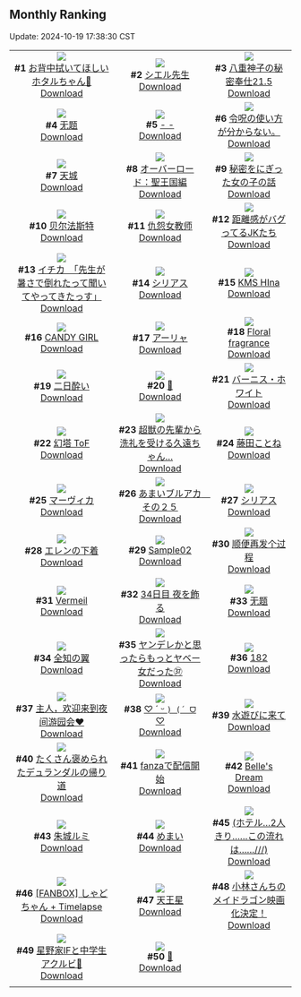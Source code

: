 ## Monthly Ranking
Update: 2024-10-19 17:38:30 CST

|      |      |      |
| :----: | :----: | :----: |
| ![](https://i.pixiv.re/c/240x480/img-master/img/2024/09/21/18/02/19/122638330_p0_master1200.jpg)<br>**#1** [お背中拭いてほしいホタルちゃん🧺](https://www.pixiv.net/artworks/122638330)<br>[Download](https://i.pixiv.re/img-original/img/2024/09/21/18/02/19/122638330_p0.png) | ![](https://i.pixiv.re/c/240x480/img-master/img/2024/09/20/00/00/08/122589047_p0_master1200.jpg)<br>**#2** [シエル先生](https://www.pixiv.net/artworks/122589047)<br>[Download](https://i.pixiv.re/img-original/img/2024/09/20/00/00/08/122589047_p0.png) | ![](https://i.pixiv.re/c/240x480/img-master/img/2024/09/21/01/39/34/122621094_p0_master1200.jpg)<br>**#3** [八重神子の秘密奉仕21.5](https://www.pixiv.net/artworks/122621094)<br>[Download](https://i.pixiv.re/img-original/img/2024/09/21/01/39/34/122621094_p0.jpg) |
| ![](https://i.pixiv.re/c/240x480/img-master/img/2024/09/21/19/31/31/122640806_p0_master1200.jpg)<br>**#4** [无题](https://www.pixiv.net/artworks/122640806)<br>[Download](https://i.pixiv.re/img-original/img/2024/09/21/19/31/31/122640806_p0.jpg) | ![](https://i.pixiv.re/c/240x480/img-master/img/2024/09/20/00/00/24/122589147_p0_master1200.jpg)<br>**#5** [- -](https://www.pixiv.net/artworks/122589147)<br>[Download](https://i.pixiv.re/img-original/img/2024/09/20/00/00/24/122589147_p0.jpg) | ![](https://i.pixiv.re/c/240x480/img-master/img/2024/09/21/14/41/27/122633481_p0_master1200.jpg)<br>**#6** [令呪の使い方が分からない。](https://www.pixiv.net/artworks/122633481)<br>[Download](https://i.pixiv.re/img-original/img/2024/09/21/14/41/27/122633481_p0.jpg) |
| ![](https://i.pixiv.re/c/240x480/img-master/img/2024/09/21/19/25/22/122640609_p0_master1200.jpg)<br>**#7** [天城](https://www.pixiv.net/artworks/122640609)<br>[Download](https://i.pixiv.re/img-original/img/2024/09/21/19/25/22/122640609_p0.jpg) | ![](https://i.pixiv.re/c/240x480/img-master/img/2024/09/21/00/00/13/122617831_p0_master1200.jpg)<br>**#8** [オーバーロード：聖王国編](https://www.pixiv.net/artworks/122617831)<br>[Download](https://i.pixiv.re/img-original/img/2024/09/21/00/00/13/122617831_p0.jpg) | ![](https://i.pixiv.re/c/240x480/img-master/img/2024/09/21/18/03/23/122638361_p0_master1200.jpg)<br>**#9** [秘密をにぎった女の子の話](https://www.pixiv.net/artworks/122638361)<br>[Download](https://i.pixiv.re/img-original/img/2024/09/21/18/03/23/122638361_p0.png) |
| ![](https://i.pixiv.re/c/240x480/img-master/img/2024/09/20/16/04/45/122603767_p0_master1200.jpg)<br>**#10** [贝尔法斯特](https://www.pixiv.net/artworks/122603767)<br>[Download](https://i.pixiv.re/img-original/img/2024/09/20/16/04/45/122603767_p0.png) | ![](https://i.pixiv.re/c/240x480/img-master/img/2024/09/21/21/42/50/122645045_p0_master1200.jpg)<br>**#11** [仇怨女教师](https://www.pixiv.net/artworks/122645045)<br>[Download](https://i.pixiv.re/img-original/img/2024/09/21/21/42/50/122645045_p0.png) | ![](https://i.pixiv.re/c/240x480/img-master/img/2024/09/21/19/59/09/122641541_p0_master1200.jpg)<br>**#12** [距離感がバグってるJKたち](https://www.pixiv.net/artworks/122641541)<br>[Download](https://i.pixiv.re/img-original/img/2024/09/21/19/59/09/122641541_p0.jpg) |
| ![](https://i.pixiv.re/c/240x480/img-master/img/2024/09/22/08/00/08/122658586_p0_master1200.jpg)<br>**#13** [イチカ　「先生が暑さで倒れたって聞いてやってきたっす」](https://www.pixiv.net/artworks/122658586)<br>[Download](https://i.pixiv.re/img-original/img/2024/09/22/08/00/08/122658586_p0.jpg) | ![](https://i.pixiv.re/c/240x480/img-master/img/2024/09/21/10/42/41/122628718_p0_master1200.jpg)<br>**#14** [シリアス](https://www.pixiv.net/artworks/122628718)<br>[Download](https://i.pixiv.re/img-original/img/2024/09/21/10/42/41/122628718_p0.jpg) | ![](https://i.pixiv.re/c/240x480/img-master/img/2024/09/21/19/08/21/122640150_p0_master1200.jpg)<br>**#15** [KMS HIna](https://www.pixiv.net/artworks/122640150)<br>[Download](https://i.pixiv.re/img-original/img/2024/09/21/19/08/21/122640150_p0.jpg) |
| ![](https://i.pixiv.re/c/240x480/img-master/img/2024/09/22/00/00/21/122650009_p0_master1200.jpg)<br>**#16** [CANDY GIRL](https://www.pixiv.net/artworks/122650009)<br>[Download](https://i.pixiv.re/img-original/img/2024/09/22/00/00/21/122650009_p0.png) | ![](https://i.pixiv.re/c/240x480/img-master/img/2024/09/21/16/01/21/122635260_p0_master1200.jpg)<br>**#17** [アーリャ](https://www.pixiv.net/artworks/122635260)<br>[Download](https://i.pixiv.re/img-original/img/2024/09/21/16/01/21/122635260_p0.png) | ![](https://i.pixiv.re/c/240x480/img-master/img/2024/09/22/01/05/03/122652529_p0_master1200.jpg)<br>**#18** [Floral fragrance](https://www.pixiv.net/artworks/122652529)<br>[Download](https://i.pixiv.re/img-original/img/2024/09/22/01/05/03/122652529_p0.png) |
| ![](https://i.pixiv.re/c/240x480/img-master/img/2024/09/21/00/03/33/122618263_p0_master1200.jpg)<br>**#19** [二日酔い](https://www.pixiv.net/artworks/122618263)<br>[Download](https://i.pixiv.re/img-original/img/2024/09/21/00/03/33/122618263_p0.jpg) | ![](https://i.pixiv.re/c/240x480/img-master/img/2024/09/20/17/18/01/122605160_p0_master1200.jpg)<br>**#20** [🚟](https://www.pixiv.net/artworks/122605160)<br>[Download](https://i.pixiv.re/img-original/img/2024/09/20/17/18/01/122605160_p0.jpg) | ![](https://i.pixiv.re/c/240x480/img-master/img/2024/09/19/18/50/26/122579095_p0_master1200.jpg)<br>**#21** [バーニス・ホワイト](https://www.pixiv.net/artworks/122579095)<br>[Download](https://i.pixiv.re/img-original/img/2024/09/19/18/50/26/122579095_p0.png) |
| ![](https://i.pixiv.re/c/240x480/img-master/img/2024/09/21/17/45/00/122637755_p0_master1200.jpg)<br>**#22** [幻塔  ToF](https://www.pixiv.net/artworks/122637755)<br>[Download](https://i.pixiv.re/img-original/img/2024/09/21/17/45/00/122637755_p0.jpg) | ![](https://i.pixiv.re/c/240x480/img-master/img/2024/09/21/17/30/10/122637405_p0_master1200.jpg)<br>**#23** [超獣の先輩から洗礼を受ける久遠ちゃん…](https://www.pixiv.net/artworks/122637405)<br>[Download](https://i.pixiv.re/img-original/img/2024/09/21/17/30/10/122637405_p0.png) | ![](https://i.pixiv.re/c/240x480/img-master/img/2024/09/22/00/00/26/122650029_p0_master1200.jpg)<br>**#24** [藤田ことね](https://www.pixiv.net/artworks/122650029)<br>[Download](https://i.pixiv.re/img-original/img/2024/09/22/00/00/26/122650029_p0.jpg) |
| ![](https://i.pixiv.re/c/240x480/img-master/img/2024/09/19/00/00/28/122561287_p0_master1200.jpg)<br>**#25** [マーヴィカ](https://www.pixiv.net/artworks/122561287)<br>[Download](https://i.pixiv.re/img-original/img/2024/09/19/00/00/28/122561287_p0.jpg) | ![](https://i.pixiv.re/c/240x480/img-master/img/2024/09/21/00/00/09/122617804_p0_master1200.jpg)<br>**#26** [あまいブルアカ　その２５](https://www.pixiv.net/artworks/122617804)<br>[Download](https://i.pixiv.re/img-original/img/2024/09/21/00/00/09/122617804_p0.png) | ![](https://i.pixiv.re/c/240x480/img-master/img/2024/09/21/00/00/10/122617809_p0_master1200.jpg)<br>**#27** [シリアス](https://www.pixiv.net/artworks/122617809)<br>[Download](https://i.pixiv.re/img-original/img/2024/09/21/00/00/10/122617809_p0.png) |
| ![](https://i.pixiv.re/c/240x480/img-master/img/2024/09/19/20/41/12/122582204_p0_master1200.jpg)<br>**#28** [エレンの下着](https://www.pixiv.net/artworks/122582204)<br>[Download](https://i.pixiv.re/img-original/img/2024/09/19/20/41/12/122582204_p0.jpg) | ![](https://i.pixiv.re/c/240x480/img-master/img/2024/09/22/02/45/28/122623149_p0_master1200.jpg)<br>**#29** [Sample02](https://www.pixiv.net/artworks/122623149)<br>[Download](https://i.pixiv.re/img-original/img/2024/09/22/02/45/28/122623149_p0.png) | ![](https://i.pixiv.re/c/240x480/img-master/img/2024/09/21/00/40/32/122619560_p0_master1200.jpg)<br>**#30** [顺便再发个过程](https://www.pixiv.net/artworks/122619560)<br>[Download](https://i.pixiv.re/img-original/img/2024/09/21/00/40/32/122619560_p0.jpg) |
| ![](https://i.pixiv.re/c/240x480/img-master/img/2024/09/21/05/25/20/122624368_p0_master1200.jpg)<br>**#31** [Vermeil](https://www.pixiv.net/artworks/122624368)<br>[Download](https://i.pixiv.re/img-original/img/2024/09/21/05/25/20/122624368_p0.jpg) | ![](https://i.pixiv.re/c/240x480/img-master/img/2024/09/21/14/19/33/122633042_p0_master1200.jpg)<br>**#32** [34日目 夜を飾る](https://www.pixiv.net/artworks/122633042)<br>[Download](https://i.pixiv.re/img-original/img/2024/09/21/14/19/33/122633042_p0.png) | ![](https://i.pixiv.re/c/240x480/img-master/img/2024/09/23/02/21/52/122688417_p0_master1200.jpg)<br>**#33** [无题](https://www.pixiv.net/artworks/122688417)<br>[Download](https://i.pixiv.re/img-original/img/2024/09/23/02/21/52/122688417_p0.jpg) |
| ![](https://i.pixiv.re/c/240x480/img-master/img/2024/09/21/00/35/27/122619411_p0_master1200.jpg)<br>**#34** [全知の翼](https://www.pixiv.net/artworks/122619411)<br>[Download](https://i.pixiv.re/img-original/img/2024/09/21/00/35/27/122619411_p0.jpg) | ![](https://i.pixiv.re/c/240x480/img-master/img/2024/09/21/00/00/41/122617973_p0_master1200.jpg)<br>**#35** [ヤンデレかと思ったらもっとヤベー女だった㊲](https://www.pixiv.net/artworks/122617973)<br>[Download](https://i.pixiv.re/img-original/img/2024/09/21/00/00/41/122617973_p0.png) | ![](https://i.pixiv.re/c/240x480/img-master/img/2024/09/19/21/58/10/122584693_p0_master1200.jpg)<br>**#36** [182](https://www.pixiv.net/artworks/122584693)<br>[Download](https://i.pixiv.re/img-original/img/2024/09/19/21/58/10/122584693_p0.jpg) |
| ![](https://i.pixiv.re/c/240x480/img-master/img/2024/09/22/15/25/35/122667279_p0_master1200.jpg)<br>**#37** [主人，欢迎来到夜间游园会❤](https://www.pixiv.net/artworks/122667279)<br>[Download](https://i.pixiv.re/img-original/img/2024/09/22/15/25/35/122667279_p0.jpg) | ![](https://i.pixiv.re/c/240x480/img-master/img/2024/09/21/13/35/50/122632212_p0_master1200.jpg)<br>**#38** [♡ ´ ᵕ ` ) (´ ᗜ ` ♡](https://www.pixiv.net/artworks/122632212)<br>[Download](https://i.pixiv.re/img-original/img/2024/09/21/13/35/50/122632212_p0.jpg) | ![](https://i.pixiv.re/c/240x480/img-master/img/2024/09/21/18/22/55/122638867_p0_master1200.jpg)<br>**#39** [水遊びに来て](https://www.pixiv.net/artworks/122638867)<br>[Download](https://i.pixiv.re/img-original/img/2024/09/21/18/22/55/122638867_p0.jpg) |
| ![](https://i.pixiv.re/c/240x480/img-master/img/2024/09/22/14/03/20/122665585_p0_master1200.jpg)<br>**#40** [たくさん褒められたデュランダルの帰り道](https://www.pixiv.net/artworks/122665585)<br>[Download](https://i.pixiv.re/img-original/img/2024/09/22/14/03/20/122665585_p0.png) | ![](https://i.pixiv.re/c/240x480/img-master/img/2024/09/21/20/33/43/122642727_p0_master1200.jpg)<br>**#41** [fanzaで配信開始](https://www.pixiv.net/artworks/122642727)<br>[Download](https://i.pixiv.re/img-original/img/2024/09/21/20/33/43/122642727_p0.png) | ![](https://i.pixiv.re/c/240x480/img-master/img/2024/09/22/10/29/14/122660940_p0_master1200.jpg)<br>**#42** [Belle's Dream](https://www.pixiv.net/artworks/122660940)<br>[Download](https://i.pixiv.re/img-original/img/2024/09/22/10/29/14/122660940_p0.jpg) |
| ![](https://i.pixiv.re/c/240x480/img-master/img/2024/09/22/15/57/27/122667999_p0_master1200.jpg)<br>**#43** [朱城ルミ](https://www.pixiv.net/artworks/122667999)<br>[Download](https://i.pixiv.re/img-original/img/2024/09/22/15/57/27/122667999_p0.png) | ![](https://i.pixiv.re/c/240x480/img-master/img/2024/09/19/07/30/02/122568747_p0_master1200.jpg)<br>**#44** [めまい](https://www.pixiv.net/artworks/122568747)<br>[Download](https://i.pixiv.re/img-original/img/2024/09/19/07/30/02/122568747_p0.jpg) | ![](https://i.pixiv.re/c/240x480/img-master/img/2024/09/23/17/12/08/122703620_p0_master1200.jpg)<br>**#45** [(ホテル…2人きり……この流れは……///)](https://www.pixiv.net/artworks/122703620)<br>[Download](https://i.pixiv.re/img-original/img/2024/09/23/17/12/08/122703620_p0.jpg) |
| ![](https://i.pixiv.re/c/240x480/img-master/img/2024/09/21/00/35/48/122619372_p0_master1200.jpg)<br>**#46** [[FANBOX] しゃどちゃん + Timelapse](https://www.pixiv.net/artworks/122619372)<br>[Download](https://i.pixiv.re/img-original/img/2024/09/21/00/35/48/122619372_p0.png) | ![](https://i.pixiv.re/c/240x480/img-master/img/2024/09/21/14/15/16/122632942_p0_master1200.jpg)<br>**#47** [天王星](https://www.pixiv.net/artworks/122632942)<br>[Download](https://i.pixiv.re/img-original/img/2024/09/21/14/15/16/122632942_p0.jpg) | ![](https://i.pixiv.re/c/240x480/img-master/img/2024/09/21/21/43/24/122645066_p0_master1200.jpg)<br>**#48** [小林さんちのメイドラゴン映画化決定！](https://www.pixiv.net/artworks/122645066)<br>[Download](https://i.pixiv.re/img-original/img/2024/09/21/21/43/24/122645066_p0.jpg) |
| ![](https://i.pixiv.re/c/240x480/img-master/img/2024/09/21/16/29/02/122635864_p0_master1200.jpg)<br>**#49** [星野家IFと中学生アクルビ🌸](https://www.pixiv.net/artworks/122635864)<br>[Download](https://i.pixiv.re/img-original/img/2024/09/21/16/29/02/122635864_p0.jpg) | ![](https://i.pixiv.re/c/240x480/img-master/img/2024/09/22/18/37/13/122669379_p0_master1200.jpg)<br>**#50** [🐇](https://www.pixiv.net/artworks/122669379)<br>[Download](https://i.pixiv.re/img-original/img/2024/09/22/18/37/13/122669379_p0.png) |
|      |
